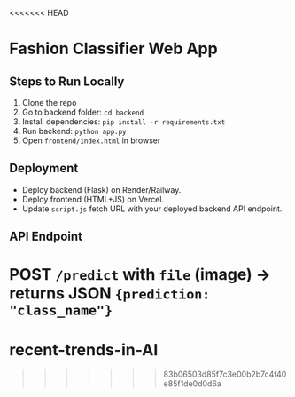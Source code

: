 <<<<<<< HEAD
# Fashion Classifier Web App

## Steps to Run Locally
1. Clone the repo
2. Go to backend folder: `cd backend`
3. Install dependencies: `pip install -r requirements.txt`
4. Run backend: `python app.py`
5. Open `frontend/index.html` in browser

## Deployment
- Deploy backend (Flask) on Render/Railway.
- Deploy frontend (HTML+JS) on Vercel.
- Update `script.js` fetch URL with your deployed backend API endpoint.

## API Endpoint
POST `/predict` with `file` (image) → returns JSON `{prediction: "class_name"}`
=======
# recent-trends-in-AI
>>>>>>> 83b06503d85f7c3e00b2b7c4f40e85f1de0d0d6a
